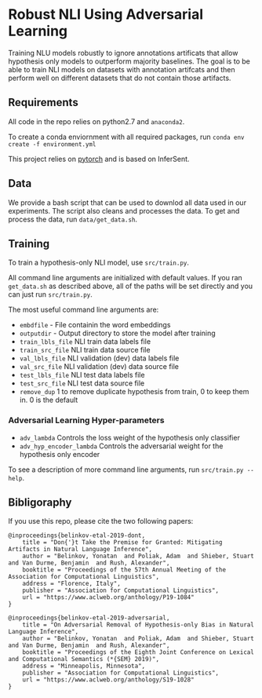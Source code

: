 # Robust NLI Using Adversarial Learning

Training NLU models robustly to ignore annotations artificats
that allow hypothesis only models to outperform majority baselines.
The goal is to be able to train NLI models on datasets with annotation artifcats
and then perform well on different datasets that do not contain those artifacts.

## Requirements
All code in the repo relies on python2.7 and `anaconda2`.

To create a conda enviornment with all required packages, run `conda env create -f environment.yml`

This project relies on [pytorch](http://pytorch.org/) and is based on InferSent. 

## Data
We provide a bash script that can be used to downlod all data used in our experiments. The script also cleans and processes the data.
To get and process the data, run `data/get_data.sh`.  

## Training

To train a hypothesis-only NLI model, use `src/train.py`.

All command line arguments are initialized with default values. If you ran `get_data.sh` as described above, all of the paths will be set directly and you can just run `src/train.py`. 

The most useful command line arguments are:

- `embdfile` - File containin the word embeddings
- `outputdir` - Output directory to store the model after training
- `train_lbls_file` NLI train data labels file
- `train_src_file`  NLI train data source file
- `val_lbls_file`  NLI validation (dev) data labels file
- `val_src_file`   NLI validation (dev) data source file
- `test_lbls_file` NLI test data labels file
- `test_src_file`  NLI test data source file 
- `remove_dup` 1 to remove duplicate hypothesis from train, 0 to keep them in. 0 is the default

### Adversarial Learning Hyper-parameters
- `adv_lambda` Controls the loss weight of the hypothesis only classifier
- `adv_hyp_encoder_lambda` Controls the adversarial weight for the hypothesis only encoder

To see a description of more command line arguments, run `src/train.py --help`.


## Bibligoraphy
If you use this repo, please cite the two following papers:

```
@inproceedings{belinkov-etal-2019-dont,
    title = "Don{'}t Take the Premise for Granted: Mitigating Artifacts in Natural Language Inference",
    author = "Belinkov, Yonatan  and Poliak, Adam  and Shieber, Stuart  and Van Durme, Benjamin  and Rush, Alexander",
    booktitle = "Proceedings of the 57th Annual Meeting of the Association for Computational Linguistics",
    address = "Florence, Italy",
    publisher = "Association for Computational Linguistics",
    url = "https://www.aclweb.org/anthology/P19-1084"
}

@inproceedings{belinkov-etal-2019-adversarial,
    title = "On Adversarial Removal of Hypothesis-only Bias in Natural Language Inference",
    author = "Belinkov, Yonatan  and Poliak, Adam  and Shieber, Stuart  and Van Durme, Benjamin  and Rush, Alexander",
    booktitle = "Proceedings of the Eighth Joint Conference on Lexical and Computational Semantics (*{SEM} 2019)",
    address = "Minneapolis, Minnesota",
    publisher = "Association for Computational Linguistics",
    url = "https://www.aclweb.org/anthology/S19-1028"
}
```
